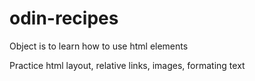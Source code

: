 # odin-recipes

Object is to learn how to use html elements

Practice html layout, relative links, images, formating text